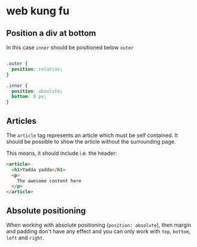 # web kung fu

## Position a div at bottom

In this case `inner` should be positioned below `outer`

```CSS

.outer {
  position: relative;
}

.inner {
  position: absolute;
  bottom: 0 px;
}

```

## Articles

The `article` tag represents an article which must be self contained. It should be possible to show the article without the surrounding page.

This means, it should include i.e. the header:


```HTML
<article>
  <h1>Yadda yadda</h1>
  <p>
    The awesome content here
  </p>
</article>
```

## Absolute positioning

When working with absolute positioning (`position: absolute`), then margin and padding don't have any effect and you can only work with `top`, `bottom`, `left` and `right`.
